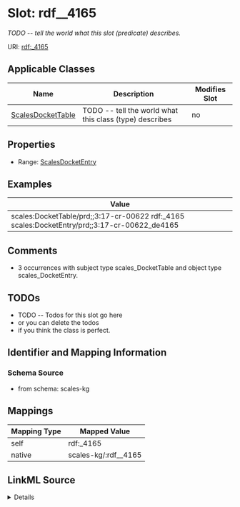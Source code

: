 

# Slot: rdf__4165


_TODO -- tell the world what this slot (predicate) describes._





URI: [rdf:_4165](http://www.w3.org/1999/02/22-rdf-syntax-ns#_4165)



<!-- no inheritance hierarchy -->





## Applicable Classes

| Name | Description | Modifies Slot |
| --- | --- | --- |
| [ScalesDocketTable](../classes/ScalesDocketTable.md) | TODO -- tell the world what this class (type) describes |  no  |







## Properties

* Range: [ScalesDocketEntry](../classes/ScalesDocketEntry.md)






## Examples

| Value |
| --- |
| scales:DocketTable/prd;;3:17-cr-00622 rdf:_4165 scales:DocketEntry/prd;;3:17-cr-00622_de4165 |

## Comments

* 3 occurrences with subject type scales_DocketTable and object type scales_DocketEntry.

## TODOs

* TODO -- Todos for this slot go here
* or you can delete the todos
* if you think the class is perfect.

## Identifier and Mapping Information







### Schema Source


* from schema: scales-kg




## Mappings

| Mapping Type | Mapped Value |
| ---  | ---  |
| self | rdf:_4165 |
| native | scales-kg/:rdf__4165 |




## LinkML Source

<details>
```yaml
name: rdf__4165
description: TODO -- tell the world what this slot (predicate) describes.
todos:
- TODO -- Todos for this slot go here
- or you can delete the todos
- if you think the class is perfect.
comments:
- 3 occurrences with subject type scales_DocketTable and object type scales_DocketEntry.
examples:
- value: scales:DocketTable/prd;;3:17-cr-00622 rdf:_4165 scales:DocketEntry/prd;;3:17-cr-00622_de4165
from_schema: scales-kg
rank: 1000
slot_uri: rdf:_4165
alias: rdf__4165
domain_of:
- scales_DocketTable
range: scales_DocketEntry

```
</details>